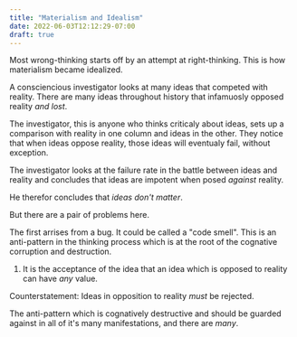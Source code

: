 ```yaml
---
title: "Materialism and Idealism"
date: 2022-06-03T12:12:29-07:00
draft: true
---
```


Most wrong-thinking starts off by an attempt at right-thinking. This is how materialism became idealized.

A consciencious investigator looks at many ideas that competed with reality. There are many ideas throughout history that infamuosly opposed reality _and lost_.

The investigator, this is anyone who thinks criticaly about ideas, sets up a comparison with reality in one column and ideas in the other. They notice that when ideas oppose reality, those ideas will eventualy fail, without exception.

The investigator looks at the failure rate in the battle between ideas and reality and concludes that ideas are impotent when posed _against_ reality.

He therefor concludes that _ideas don't matter_.

But there are a pair of problems here. 

The first arrises from a bug. It could be called a "code smell". This is an anti-pattern in the thinking process which is at the root of the cognative corruption and destruction. 

1. It is the acceptance of the idea that an idea which is opposed to reality can have _any_ value.

Counterstatement: Ideas in opposition to reality _must_ be rejected.

The anti-pattern which is cognatively destructive and should be guarded against in all of it's many manifestations, and there are _many_.

